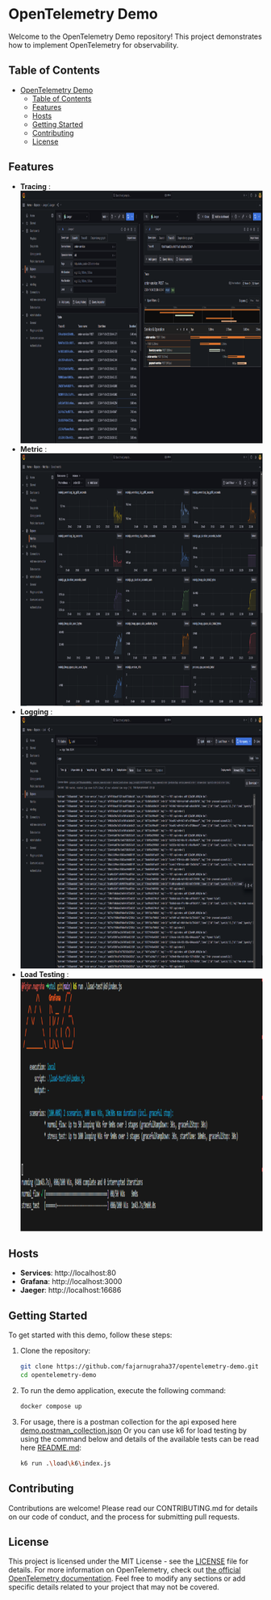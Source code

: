 # OpenTelemetry Demo

Welcome to the OpenTelemetry Demo repository! This project demonstrates how to implement OpenTelemetry for observability.

## Table of Contents

- [OpenTelemetry Demo](#opentelemetry-demo)
  - [Table of Contents](#table-of-contents)
  - [Features](#features)
  - [Hosts](#hosts)
  - [Getting Started](#getting-started)
  - [Contributing](#contributing)
  - [License](#license)

## Features

- **Tracing** :
  <picture>
    <img height="500" alt="grafana tracing" src="https://raw.githubusercontent.com/fajarnugraha37/opentelemetry-demo/refs/heads/main/docs/traces.png">
  </picture>
- **Metric** :
  <picture>
    <img height="500" alt="grafana metrics" src="https://raw.githubusercontent.com/fajarnugraha37/opentelemetry-demo/refs/heads/main/docs/metrics.png">
  </picture>
- **Logging** :
  <picture>
    <img height="500" alt="grafana logging" src="https://raw.githubusercontent.com/fajarnugraha37/opentelemetry-demo/refs/heads/main/docs/logs.png">
  </picture>
- **Load Testing** :
  <picture>
    <img height="500" alt="k6 load testing" src="https://raw.githubusercontent.com/fajarnugraha37/opentelemetry-demo/refs/heads/main/docs/load-testing.png">
  </picture>

## Hosts
- **Services**: http://localhost:80
- **Grafana**: http://localhost:3000
- **Jaeger**: http://localhost:16686

## Getting Started

To get started with this demo, follow these steps:

1. Clone the repository:
   ```bash
   git clone https://github.com/fajarnugraha37/opentelemetry-demo.git
   cd opentelemetry-demo
   ```
2. To run the demo application, execute the following command:
    ```bash
    docker compose up
    ```
3. For usage, there is a postman collection for the api exposed here [demo.postman_collection.json](https://github.com/fajarnugraha37/opentelemetry-demo/blob/main/load-test/demo.postman_collection.json)
    Or you can use k6 for load testing by using the command below and details of the available tests can be read here [README.md](https://github.com/fajarnugraha37/opentelemetry-demo/blob/main/load-test/k6/README.md):
    ```bash
    k6 run .\load\k6\index.js 
    ```


## Contributing

Contributions are welcome! Please read our CONTRIBUTING.md for details on our code of conduct, and the process for submitting pull requests.

## License

This project is licensed under the MIT License - see the [LICENSE](https://github.com/fajarnugraha37/opentelemetry-demo/blob/main/LICENSE) file for details. For more information on OpenTelemetry, check out [the official OpenTelemetry documentation](https://opentelemetry.io/docs/what-is-opentelemetry/).
Feel free to modify any sections or add specific details related to your project that may not be covered.
